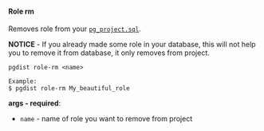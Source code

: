 #### Role rm

Removes role from your [`pg_project.sql`](../../project_files/config.md).

**NOTICE** - If you already made some role in your database, this will not help you to remove it from database, it only removes from project.

```
pgdist role-rm <name>

Example:
$ pgdist role-rm My_beautiful_role
```

**args - required**:

- `name` - name of role you want to remove from project

